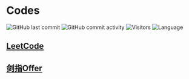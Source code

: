 # Codes

![GitHub last commit](https://img.shields.io/github/last-commit/0xzhang/codes)
![GitHub commit activity](https://img.shields.io/github/commit-activity/y/0xzhang/codes)
![Visitors](https://visitor-badge.laobi.icu/badge?page_id=0xzhang.codes)
![Language](https://img.shields.io/badge/language-C%2B%2B-brightgreen)

## [LeetCode](leetcode/README.md)

## [剑指Offer](剑指Offer/README.md)

